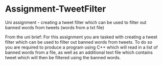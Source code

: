 # Assignment-TweetFilter
Uni assignment - creating a tweet filter which can be used to filter out banned words from tweets (words from a txt file)

From the uni brief:
For this assignment you are tasked with creating a tweet filter which can be used to filter out banned words from tweets. To do so you are required to produce a program using C++ which will read in a list of banned words from a file, as well as an additional text file which contains tweet which will then be filtered using the banned words.
